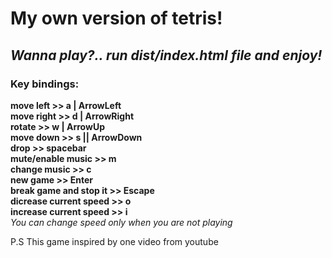 # My own version of tetris!    
## *Wanna play?.. run dist/index.html file and enjoy!*    
     
### Key bindings:
**move left >> a | ArrowLeft**    
**move right >> d | ArrowRight**    
**rotate >> w | ArrowUp**    
**move down >> s || ArrowDown**     
**drop >> spacebar**    
**mute/enable music >> m**  
**change music >> c**       
**new game >> Enter**    
**break game and stop it >> Escape**   
**dicrease current speed >> o**     
**increase current speed >> i**     
*You can change speed only when you are not playing*
    
P.S This game inspired by one video from youtube
